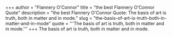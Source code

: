 +++
author = "Flannery O'Connor"
title = "the best Flannery O'Connor Quote"
description = "the best Flannery O'Connor Quote: The basis of art is truth, both in matter and in mode."
slug = "the-basis-of-art-is-truth-both-in-matter-and-in-mode"
quote = '''The basis of art is truth, both in matter and in mode.'''
+++
The basis of art is truth, both in matter and in mode.
